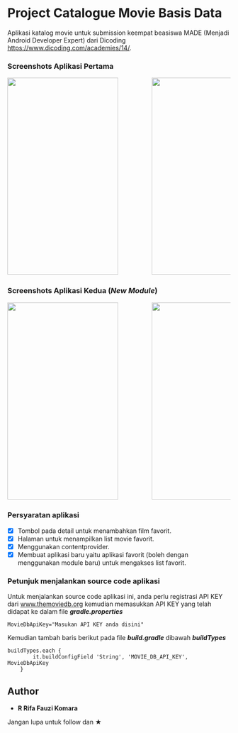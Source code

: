 # Project Catalogue Movie Basis Data

Aplikasi katalog movie untuk submission keempat beasiswa MADE (Menjadi Android Developer Expert) dari Dicoding https://www.dicoding.com/academies/14/.

### Screenshots Aplikasi Pertama

<pre>
<img src="Screenshot/1.png" width="250" height="444">         <img src="Screenshot/2.png" width="250" height="444">         <img src="Screenshot/3.png" width="250" height="444">         <img src="Screenshot/4.png" width="250" height="444">         <img src="Screenshot/5.png" width="250" height="444">
</pre>

### Screenshots Aplikasi Kedua (***New Module***)
<pre>
<img src="Screenshot/6.png" width="250" height="444">         <img src="Screenshot/7.png" width="250" height="444">         <img src="Screenshot/Screenshot_2018-06-22-12-58-15.png" width="250" height="444">         <img src="Screenshot/Screenshot_2018-06-22-12-58-35.png" width="250" height="444">         <img src="Screenshot/Screenshot_2018-06-22-12-58-38.png" width="250" height="444">
</pre>

### Persyaratan aplikasi

* [x] Tombol pada detail untuk menambahkan film favorit.
* [x] Halaman untuk menampilkan list movie favorit.
* [x] Menggunakan contentprovider.
* [x] Membuat aplikasi baru yaitu aplikasi favorit (boleh dengan menggunakan module baru) untuk mengakses list favorit.

### Petunjuk menjalankan source code aplikasi

Untuk menjalankan source code aplikasi ini, anda perlu registrasi API KEY dari www.themoviedb.org
kemudian memasukkan API KEY yang telah didapat ke dalam file ***gradle.properties***

```
MovieDbApiKey="Masukan API KEY anda disini"
```

Kemudian tambah baris berikut pada file ***build.gradle*** dibawah ***buildTypes***

```
buildTypes.each {
        it.buildConfigField 'String', 'MOVIE_DB_API_KEY', MovieDbApiKey
    }
```

## Author

* **R Rifa Fauzi Komara**

Jangan lupa untuk follow dan ★
